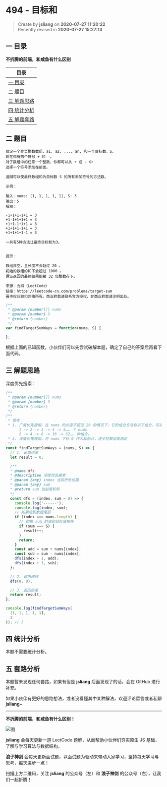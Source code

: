 494 - 目标和
===

> Create by **jsliang** on **2020-07-27 11:20:22**  
> Recently revised in **2020-07-27 15:27:13**  

## 一 目录

**不折腾的前端，和咸鱼有什么区别**

| 目录 |
| --- |
| [一 目录](#chapter-one) |
| [二 题目](#chapter-two) |
| [三 解题思路](#chapter-three) |
| [四 统计分析](#chapter-four) |
| [五 解题套路](#chapter-five) |

## 二 题目



```
给定一个非负整数数组，a1, a2, ..., an, 和一个目标数，S。
现在你有两个符号 + 和 -。
对于数组中的任意一个整数，你都可以从 + 或 - 中
选择一个符号添加在前面。

返回可以使最终数组和为目标数 S 的所有添加符号的方法数。

示例：

输入：nums: [1, 1, 1, 1, 1], S: 3
输出：5
解释：

-1+1+1+1+1 = 3
+1-1+1+1+1 = 3
+1+1-1+1+1 = 3
+1+1+1-1+1 = 3
+1+1+1+1-1 = 3

一共有5种方法让最终目标和为3。
 

提示：

数组非空，且长度不会超过 20 。
初始的数组的和不会超过 1000 。
保证返回的最终结果能被 32 位整数存下。

来源：力扣（LeetCode）
链接：https://leetcode-cn.com/problems/target-sum
著作权归领扣网络所有。商业转载请联系官方授权，非商业转载请注明出处。
```

```js
/**
 * @param {number[]} nums
 * @param {number} S
 * @return {number}
 */
var findTargetSumWays = function(nums, S) {

};
```

根据上面的已知函数，小伙伴们可以先尝试破解本题，确定了自己的答案后再看下面代码。

## 三 解题思路



深度优先搜索：

```js
/**
 * @param {number[]} nums
 * @param {number} S
 * @return {number}
 */
/**
 * 思考：
 * 1. 广度优先搜索。在 nums 的长度不超过 20 的情况下，它的组合方法有以下组合，可以尝试（预期爆栈）：
      1 -> 2 -> 3 -> 4 -> 5…… 个 nums
      2 -> 4 -> 8 -> 16 -> 32…… 种组合。
 * 2. 深度优先搜索。将 nums 下标 0 作为起始点，逐步往数组尾部走
 */
const findTargetSumWays = (nums, S) => {
  // 1. 设置结果
  let result = 0;

  /**
  * @name dfs
  * @description 深度优先搜索
  * @param {any} index 当前所处位置
  * @param {any} sum
  * @return sum 当前累积和
  */
  const dfs = (index, sum = 0) => {
    console.log('------');
    console.log(index, sum);
    // 如果走到数组尾部
    if (index === nums.length) {
      // 如果 sum 的值和目标值相等
      if (sum === S) {
        result++;
      }
      return;
    }
    const add = sum + nums[index];
    const sub = sum - nums[index];
    dfs(index + 1, add);
    dfs(index + 1, sub);
  };

  // 2. 调用递归
  dfs(0, 0);

  // 3. 返回结果
  return result;
};

console.log(findTargetSumWays(
  [1, 1, 1, 1, 1],
  3
)); // 5
```

## 四 统计分析



本题不需要统计分析。

## 五 套路分析



本题暂未发现任何套路，如果有但是 **jsliang** 后面发现了的话，会在 GitHub 进行补充。

如果小伙伴有更好的思路想法，或者没看懂其中某种解法，欢迎评论留言或者私聊 **jsliang**~

---

**不折腾的前端，和咸鱼有什么区别！**

![图](https://github.com/LiangJunrong/document-library/blob/master/public-repertory/img/z-index-small.png?raw=true)

**jsliang** 会每天更新一道 LeetCode 题解，从而帮助小伙伴们夯实原生 JS 基础，了解与学习算法与数据结构。

**浪子神剑** 会每天更新面试题，以面试题为驱动来带动大家学习，坚持每天学习与思考，每天进步一点！

扫描上方二维码，关注 **jsliang** 的公众号（左）和 **浪子神剑** 的公众号（右），让我们一起折腾！

